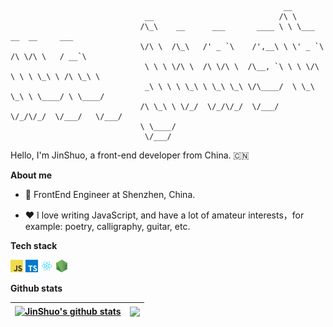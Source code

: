                                                                  __                           
                                  __                            /\ \                          
                                 /\_\    __      ___       ____ \ \ \___     __  __     ___   
                                 \/\ \  /\_\   /' _ `\    /',__\ \ \' _ `\  /\ \/\ \   / __`\ 
                                  \ \ \ \/\ \  /\ \/\ \  /\__, `\ \ \ \/\ \ \ \ \_\ \ /\ \_\ \
                                  _\ \ \ \ \_\ \ \_\ \_\ \/\____/  \ \_\ \_\ \ \____/ \ \____/
                                 /\ \_\ \ \/_/  \/_/\/_/  \/___/    \/_/\/_/  \/___/   \/___/ 
                                 \ \____/
                                  \/___/


Hello, I'm JinShuo, a front-end developer from China. 🇨🇳

**About me**

- 💼 FrontEnd Engineer at Shenzhen, China.

- ❤️ I love writing JavaScript, and have a lot of amateur interests，for example: poetry, calligraphy, guitar, etc.


**Tech stack**

<code><img height="20" alt="javascript" src="https://raw.githubusercontent.com/github/explore/80688e429a7d4ef2fca1e82350fe8e3517d3494d/topics/javascript/javascript.png"></code>
<code><img height="20" alt="typescript" src="https://raw.githubusercontent.com/github/explore/80688e429a7d4ef2fca1e82350fe8e3517d3494d/topics/typescript/typescript.png"></code>
<code><img height="20" alt="react" src="https://raw.githubusercontent.com/github/explore/80688e429a7d4ef2fca1e82350fe8e3517d3494d/topics/react/react.png"></code>
<code><img height="20" alt="nodejs" src="https://raw.githubusercontent.com/github/explore/80688e429a7d4ef2fca1e82350fe8e3517d3494d/topics/nodejs/nodejs.png"></code>   

**Github stats**

| <a href="javascript:;"><img align="center" src="https://github-readme-stats.vercel.app/api?username=jsdegithub&show_icons=true&include_all_commits=false&theme=buefy&hide_border=true" alt="JinShuo's github stats" /></a> | <a href="javascript:;"><img align="center" src="https://github-readme-stats.vercel.app/api/top-langs/?username=jsdegithub&layout=compact&theme=buefy&hide_border=true" /></a> |
| ------------- | ------------- |
